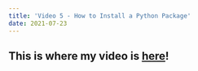 ```yaml
---
title: 'Video 5 - How to Install a Python Package'
date: 2021-07-23
---
```


This is where my video is [here](https://www.youtube.com/watch?v=jrrHCx2GdoQ&t=61s)!
------
